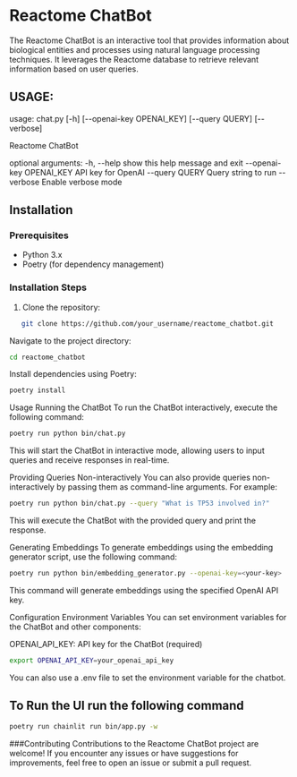 # Reactome ChatBot

The Reactome ChatBot is an interactive tool that provides information about biological entities and processes using natural language processing techniques. It leverages the Reactome database to retrieve relevant information based on user queries.

## USAGE:

usage: chat.py [-h] [--openai-key OPENAI_KEY] [--query QUERY] [--verbose]

Reactome ChatBot

optional arguments:
  -h, --help            show this help message and exit
  --openai-key OPENAI_KEY
                        API key for OpenAI
  --query QUERY         Query string to run
  --verbose             Enable verbose mode

## Installation

### Prerequisites

- Python 3.x
- Poetry (for dependency management)

### Installation Steps

1. Clone the repository:

```bash
   git clone https://github.com/your_username/reactome_chatbot.git
```
Navigate to the project directory:

```bash
cd reactome_chatbot
```

Install dependencies using Poetry:

```bash
poetry install
```
Usage
Running the ChatBot
To run the ChatBot interactively, execute the following command:

```bash
poetry run python bin/chat.py
```
This will start the ChatBot in interactive mode, allowing users to input queries and receive responses in real-time.

Providing Queries Non-interactively
You can also provide queries non-interactively by passing them as command-line arguments. For example:

```bash
poetry run python bin/chat.py --query "What is TP53 involved in?"
```
This will execute the ChatBot with the provided query and print the response.

Generating Embeddings
To generate embeddings using the embedding generator script, use the following command:

```bash
poetry run python bin/embedding_generator.py --openai-key=<your-key>
```
This command will generate embeddings using the specified OpenAI API key.

Configuration
Environment Variables
You can set environment variables for the ChatBot and other components:

OPENAI_API_KEY: API key for the ChatBot (required)

```bash
export OPENAI_API_KEY=your_openai_api_key
```

You can also use a .env file to set the environment variable for the chatbot.


## To Run the UI run the following command

```bash
poetry run chainlit run bin/app.py -w
```
###Contributing
Contributions to the Reactome ChatBot project are welcome! If you encounter any issues or have suggestions for improvements, feel free to open an issue or submit a pull request.
